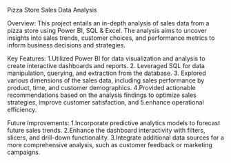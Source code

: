 Pizza Store Sales Data Analysis

Overview:
This project entails an in-depth analysis of sales data from a pizza store using Power BI, SQL & Excel. The analysis aims to uncover insights into sales trends, customer choices, and performance metrics to inform business decisions and strategies.

Key Features:
1.Utilized Power BI for data visualization and analysis to create interactive dashboards and reports.
2. Leveraged SQL for data manipulation, querying, and extraction from the database.
3. Explored various dimensions of the sales data, including sales performance by product, time, and customer demographics.
4.Provided actionable recommendations based on the analysis findings to optimize sales strategies, improve customer satisfaction, and 5.enhance operational efficiency.

Future Improvements:
1.Incorporate predictive analytics models to forecast future sales trends.
2.Enhance the dashboard interactivity with filters, slicers, and drill-down functionality.
3.Integrate additional data sources for a more comprehensive analysis, such as customer feedback or marketing campaigns.

